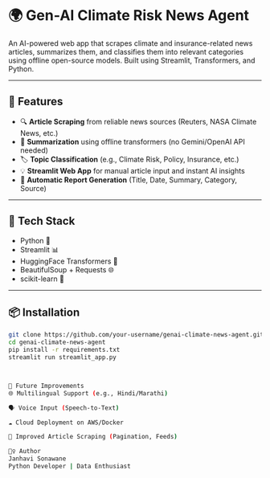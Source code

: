 # 🌍 Gen-AI Climate Risk News Agent

An AI-powered web app that scrapes climate and insurance-related news articles, summarizes them, and classifies them into relevant categories using offline open-source models. Built using Streamlit, Transformers, and Python.

---

## 🚀 Features

- 🔍 **Article Scraping** from reliable news sources (Reuters, NASA Climate News, etc.)
- 🧠 **Summarization** using offline transformers (no Gemini/OpenAI API needed)
- 🏷️ **Topic Classification** (e.g., Climate Risk, Policy, Insurance, etc.)
- 💡 **Streamlit Web App** for manual article input and instant AI insights
- 📄 **Automatic Report Generation** (Title, Date, Summary, Category, Source)

---

## 🧰 Tech Stack

- Python 🐍
- Streamlit 📊
- HuggingFace Transformers 🤗
- BeautifulSoup + Requests 🌐
- scikit-learn 🎯

---

## 📦 Installation

```bash
git clone https://github.com/your-username/genai-climate-news-agent.git
cd genai-climate-news-agent
pip install -r requirements.txt
streamlit run streamlit_app.py



🌱 Future Improvements
🌐 Multilingual Support (e.g., Hindi/Marathi)

🗣️ Voice Input (Speech-to-Text)

☁️ Cloud Deployment on AWS/Docker

🔎 Improved Article Scraping (Pagination, Feeds)

🙋‍♀️ Author
Janhavi Sonawane
Python Developer | Data Enthusiast